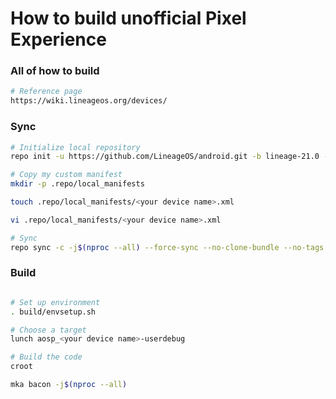 # How to build unofficial Pixel Experience

###   All of how to build ###

```bash
# Reference page
https://wiki.lineageos.org/devices/

```

### Sync ###

```bash
# Initialize local repository
repo init -u https://github.com/LineageOS/android.git -b lineage-21.0 --git-lfs

# Copy my custom manifest
mkdir -p .repo/local_manifests

touch .repo/local_manifests/<your device name>.xml

vi .repo/local_manifests/<your device name>.xml

# Sync
repo sync -c -j$(nproc --all) --force-sync --no-clone-bundle --no-tags

```

### Build ###

```bash

# Set up environment
. build/envsetup.sh

# Choose a target
lunch aosp_<your device name>-userdebug

# Build the code
croot

mka bacon -j$(nproc --all)
```

